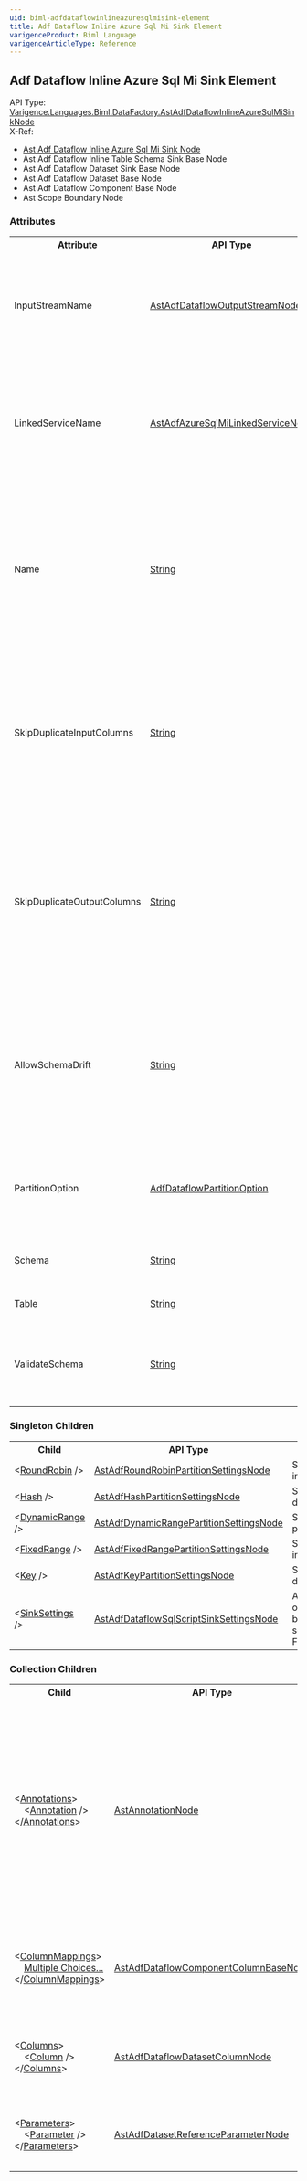 ```yaml
---
uid: biml-adfdataflowinlineazuresqlmisink-element
title: Adf Dataflow Inline Azure Sql Mi Sink Element
varigenceProduct: Biml Language
varigenceArticleType: Reference
---
```

## Adf Dataflow Inline Azure Sql Mi Sink Element<div class="AssemblyInfoGroup"><div class="CrossReferenceGroup"><div class="CrossReferenceHeader">API Type:</div><div class="CrossReferenceValue"><a href="../api-reference/Varigence.Languages.Biml.DataFactory.AstAdfDataflowInlineAzureSqlMiSinkNode.html">Varigence.Languages.Biml.DataFactory.AstAdfDataflowInlineAzureSqlMiSinkNode</a></div></div><div class="CrossReferenceGroup"><div class="CrossReferenceHeader">X-Ref:</div><ul class="xrefRow"><li><a class='xref' href ="Varigence.Languages.Biml.DataFactory.AstAdfDataflowInlineAzureSqlMiSinkNode.html">Ast Adf Dataflow Inline Azure Sql Mi Sink Node</a></li><li><span>Ast Adf Dataflow Inline Table Schema Sink Base Node</span></li><li><span>Ast Adf Dataflow Dataset Sink Base Node</span></li><li><span>Ast Adf Dataflow Dataset Base Node</span></li><li><span>Ast Adf Dataflow Component Base Node</span></li><li><span>Ast Scope Boundary Node</span></li></ul></div></div><div class="AttributeGroup"><h3>Attributes</h3><table id="AttributeList" class="AttributeList"><tbody><tr><th class="AttributeNameColumnHeader">Attribute</th><th class="AttributeTypeColumnHeader">API Type</th><th class="AttributeDefaultColumnHeader">Default</th><th class="AttributeSummaryColumnHeader">Description</th></tr><tr class="ad0"><td class="AttributeName">InputStreamName</td><td class="AttributeType"><a href="../api-reference/Varigence.Languages.Biml.DataFactory.AstAdfDataflowOutputStreamNode.html">AstAdfDataflowOutputStreamNode</a></td><td class="AttributeDefault">&nbsp;</td><td class="AttributeSummary"><div class ="SummaryItem">A reference to a previous component's output stream. This is a required reference to an existing definiton.</div></td></tr><tr class="ad1"><td class="AttributeName">LinkedServiceName</td><td class="AttributeType"><a href="../api-reference/Varigence.Languages.Biml.DataFactory.AstAdfAzureSqlMiLinkedServiceNode.html">AstAdfAzureSqlMiLinkedServiceNode</a></td><td class="AttributeDefault">&nbsp;</td><td class="AttributeSummary"><div class ="SummaryItem">Specifies a reference to the linked service that will be used for this inline dataset. This is a required reference to an existing definiton.</div></td></tr><tr class="ad0"><td class="AttributeName">Name</td><td class="AttributeType"><a href="https://msdn.microsoft.com/en-us/library/System.String.aspx">String</a></td><td class="AttributeDefault">&nbsp;</td><td class="AttributeSummary"><div class ="SummaryItem">Specifies the name of the object.  This name can be used to reference this object from anywhere else in the program. This is a required property</div></td></tr><tr class="ad1"><td class="AttributeName">SkipDuplicateInputColumns</td><td class="AttributeType"><a href="https://msdn.microsoft.com/en-us/library/System.String.aspx">String</a></td><td class="AttributeDefault">&nbsp;</td><td class="AttributeSummary"><div class ="SummaryItem">If the same input column is used in more than one mapping, then any instance after the first will be skipped. This is a required property</div></td></tr><tr class="ad0"><td class="AttributeName">SkipDuplicateOutputColumns</td><td class="AttributeType"><a href="https://msdn.microsoft.com/en-us/library/System.String.aspx">String</a></td><td class="AttributeDefault">&nbsp;</td><td class="AttributeSummary"><div class ="SummaryItem">If a mapping will produce an output column that matches another column, then each instance after the first will be skipped. This is a required property</div></td></tr><tr class="ad1"><td class="AttributeName">AllowSchemaDrift</td><td class="AttributeType"><a href="https://msdn.microsoft.com/en-us/library/System.String.aspx">String</a></td><td class="AttributeDefault">&nbsp;</td><td class="AttributeSummary"><div class ="SummaryItem">Select true if your source columns are likely to change during the dataflow. If marked true, all columns pass through the dataflow to the sink. </div></td></tr><tr class="ad0"><td class="AttributeName">PartitionOption</td><td class="AttributeType"><a href="../api-reference/Varigence.Languages.Biml.DataFactory.AdfDataflowPartitionOption.html">AdfDataflowPartitionOption</a></td><td class="AttributeDefault">CurrentPartitioning</td><td class="AttributeSummary"><div class ="SummaryItem">Specifies how the user would like to handle partitioning inside of dataflow components. </div></td></tr><tr class="ad1"><td class="AttributeName">Schema</td><td class="AttributeType"><a href="https://msdn.microsoft.com/en-us/library/System.String.aspx">String</a></td><td class="AttributeDefault">&nbsp;</td><td class="AttributeSummary"><div class ="SummaryItem">Specifies the name of the source schema. </div></td></tr><tr class="ad0"><td class="AttributeName">Table</td><td class="AttributeType"><a href="https://msdn.microsoft.com/en-us/library/System.String.aspx">String</a></td><td class="AttributeDefault">&nbsp;</td><td class="AttributeSummary"><div class ="SummaryItem">Specifies the name of the source table. </div></td></tr><tr class="ad1"><td class="AttributeName">ValidateSchema</td><td class="AttributeType"><a href="https://msdn.microsoft.com/en-us/library/System.String.aspx">String</a></td><td class="AttributeDefault">&nbsp;</td><td class="AttributeSummary"><div class ="SummaryItem">Dataflow will fail if any column in the dataflow is not found in the source. </div></td></tr></tbody></table></div><div class="ChildGroup">### Singleton Children<table id="ChildList" class="ChildList"><tbody><tr><th class="ChildNameColumnHeader">Child</th><th class="ChildTypeColumnHeader">API Type</th><th class="ChildSummaryColumnHeader">Description</th></tr><tr class="cd0"><td class="ChildName"><span class="punc">&lt;</span><a href=Varigence.Languages.Biml.DataFactory.AstAdfRoundRobinPartitionSettingsNode.html">RoundRobin</a><span class="punc"> /&gt;</span></td><td class="ChildType"><a href="../api-reference/Varigence.Languages.Biml.DataFactory.AstAdfRoundRobinPartitionSettingsNode.html">AstAdfRoundRobinPartitionSettingsNode</a></td><td class="ChildSummary">Settings node for Round Robin partitioning in dataflow components. </td></tr><tr class="cd1"><td class="ChildName"><span class="punc">&lt;</span><a href=Varigence.Languages.Biml.DataFactory.AstAdfHashPartitionSettingsNode.html">Hash</a><span class="punc"> /&gt;</span></td><td class="ChildType"><a href="../api-reference/Varigence.Languages.Biml.DataFactory.AstAdfHashPartitionSettingsNode.html">AstAdfHashPartitionSettingsNode</a></td><td class="ChildSummary">Settings node for Hash partitioning in dataflow components. </td></tr><tr class="cd0"><td class="ChildName"><span class="punc">&lt;</span><a href=Varigence.Languages.Biml.DataFactory.AstAdfDynamicRangePartitionSettingsNode.html">DynamicRange</a><span class="punc"> /&gt;</span></td><td class="ChildType"><a href="../api-reference/Varigence.Languages.Biml.DataFactory.AstAdfDynamicRangePartitionSettingsNode.html">AstAdfDynamicRangePartitionSettingsNode</a></td><td class="ChildSummary">Settings node for Dynamic Range partitioning in dataflow components. </td></tr><tr class="cd1"><td class="ChildName"><span class="punc">&lt;</span><a href=Varigence.Languages.Biml.DataFactory.AstAdfFixedRangePartitionSettingsNode.html">FixedRange</a><span class="punc"> /&gt;</span></td><td class="ChildType"><a href="../api-reference/Varigence.Languages.Biml.DataFactory.AstAdfFixedRangePartitionSettingsNode.html">AstAdfFixedRangePartitionSettingsNode</a></td><td class="ChildSummary">Settings node for Fixed Range partitioning in dataflow components. </td></tr><tr class="cd0"><td class="ChildName"><span class="punc">&lt;</span><a href=Varigence.Languages.Biml.DataFactory.AstAdfKeyPartitionSettingsNode.html">Key</a><span class="punc"> /&gt;</span></td><td class="ChildType"><a href="../api-reference/Varigence.Languages.Biml.DataFactory.AstAdfKeyPartitionSettingsNode.html">AstAdfKeyPartitionSettingsNode</a></td><td class="ChildSummary">Settings node for Key partitioning in dataflow components. </td></tr><tr class="cd1"><td class="ChildName"><span class="punc">&lt;</span><a href=Varigence.Languages.Biml.DataFactory.AstAdfDataflowSqlScriptSinkSettingsNode.html">SinkSettings</a><span class="punc"> /&gt;</span></td><td class="ChildType"><a href="../api-reference/Varigence.Languages.Biml.DataFactory.AstAdfDataflowSqlScriptSinkSettingsNode.html">AstAdfDataflowSqlScriptSinkSettingsNode</a></td><td class="ChildSummary">AstAdfDataflowSqlScriptSinkSettingsNode objects correspond directly to the abstract base class for all pre-SQL and post-SQL script related sink settings in Azure Data Factory Dataflows. </td></tr></tbody></table></div><div class="ChildGroup">### Collection Children<table id="ChildList" class="ChildList"><tbody><tr><th class="ChildNameColumnHeader">Child</th><th class="ChildTypeColumnHeader">API Type</th><th class="ChildSummaryColumnHeader">Description</th></tr><tr class="cd0"><td class="ChildName"><span class="punc">&lt;</span><a href=Varigence.Languages.Biml.AstNode_Annotations.html">Annotations</a><span class="punc">&gt;</span><br />&nbsp;&nbsp;&nbsp;&nbsp;<span class="punc">&lt;</span><a href=Varigence.Languages.Biml.AstAnnotationNode.html">Annotation</a> <span class="punc">/&gt;</span><br /><span class="punc">&lt;/</span><a href=Varigence.Languages.Biml.AstNode_Annotations.html">Annotations</a><span class="punc">&gt;</span></td><td class="ChildType"><a href="../api-reference/Varigence.Languages.Biml.AstAnnotationNode.html">AstAnnotationNode</a></td><td class="ChildSummary"><div class ="SummaryItem">This is a collection of annotation items that can be used to specify documentation, tags, or other information.  Annotations are particularly useful for storing information about nodes that can be used by BimlScript code. </div></td></tr><tr class="cd1"><td class="ChildName"><span class="punc">&lt;</span><a href=Varigence.Languages.Biml.DataFactory.AstAdfDataflowDatasetSinkBaseNode_ColumnMappings.html">ColumnMappings</a><span class="punc">&gt;</span><br />&nbsp;&nbsp;&nbsp;&nbsp;<a href=Varigence.Languages.Biml.DataFactory.AstAdfDataflowDatasetSinkBaseNode_ColumnMappings.html">Multiple Choices...</a><br /><span class="punc">&lt;/</span><a href=Varigence.Languages.Biml.DataFactory.AstAdfDataflowDatasetSinkBaseNode_ColumnMappings.html">ColumnMappings</a><span class="punc">&gt;</span></td><td class="ChildType"><a href="../api-reference/Varigence.Languages.Biml.DataFactory.AstAdfDataflowComponentColumnBaseNode.html">AstAdfDataflowComponentColumnBaseNode</a></td><td class="ChildSummary"><div class ="SummaryItem">This is a collection of column mappings that are used to map the columns to the sink. </div></td></tr><tr class="cd0"><td class="ChildName"><span class="punc">&lt;</span><a href=Varigence.Languages.Biml.DataFactory.AstAdfDataflowDatasetBaseNode_Columns.html">Columns</a><span class="punc">&gt;</span><br />&nbsp;&nbsp;&nbsp;&nbsp;<span class="punc">&lt;</span><a href=Varigence.Languages.Biml.DataFactory.AstAdfDataflowDatasetColumnNode.html">Column</a> <span class="punc">/&gt;</span><br /><span class="punc">&lt;/</span><a href=Varigence.Languages.Biml.DataFactory.AstAdfDataflowDatasetBaseNode_Columns.html">Columns</a><span class="punc">&gt;</span></td><td class="ChildType"><a href="../api-reference/Varigence.Languages.Biml.DataFactory.AstAdfDataflowDatasetColumnNode.html">AstAdfDataflowDatasetColumnNode</a></td><td class="ChildSummary"><div class ="SummaryItem">Specifies an optional list of columns to be used as an output from a source or input for a sink. </div></td></tr><tr class="cd1"><td class="ChildName"><span class="punc">&lt;</span><a href=Varigence.Languages.Biml.DataFactory.AstAdfDataflowDatasetBaseNode_Parameters.html">Parameters</a><span class="punc">&gt;</span><br />&nbsp;&nbsp;&nbsp;&nbsp;<span class="punc">&lt;</span><a href=Varigence.Languages.Biml.DataFactory.AstAdfDatasetReferenceParameterNode.html">Parameter</a> <span class="punc">/&gt;</span><br /><span class="punc">&lt;/</span><a href=Varigence.Languages.Biml.DataFactory.AstAdfDataflowDatasetBaseNode_Parameters.html">Parameters</a><span class="punc">&gt;</span></td><td class="ChildType"><a href="../api-reference/Varigence.Languages.Biml.DataFactory.AstAdfDatasetReferenceParameterNode.html">AstAdfDatasetReferenceParameterNode</a></td><td class="ChildSummary"><div class ="SummaryItem">Specifies an optional list of parameters to be passed in with the dataset. </div></td></tr></tbody></table></div>